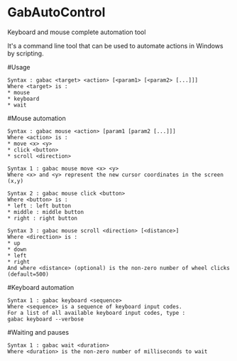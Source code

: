 # GabAutoControl

Keyboard and mouse complete automation tool

It's a command line tool that can be used to automate actions in Windows by scripting.

#Usage
```
Syntax : gabac <target> <action> [<param1> [<param2> [...]]]
Where <target> is :
* mouse
* keyboard
* wait
```


#Mouse automation
```
Syntax : gabac mouse <action> [param1 [param2 [...]]]
Where <action> is :
* move <x> <y>
* click <button>
* scroll <direction>
```

```
Syntax 1 : gabac mouse move <x> <y>
Where <x> and <y> represent the new cursor coordinates in the screen (x,y)
```

```
Syntax 2 : gabac mouse click <button>
Where <button> is :
* left : left button
* middle : middle button
* right : right button
```

```
Syntax 3 : gabac mouse scroll <direction> [<distance>]
Where <direction> is :
* up
* down
* left
* right
And where <distance> (optional) is the non-zero number of wheel clicks (default=500)
```

#Keyboard automation
```
Syntax 1 : gabac keyboard <sequence>
Where <sequence> is a sequence of keyboard input codes.
For a list of all available keyboard input codes, type :
gabac keyboard --verbose
```

#Waiting and pauses
```
Syntax 1 : gabac wait <duration>
Where <duration> is the non-zero number of milliseconds to wait
```
